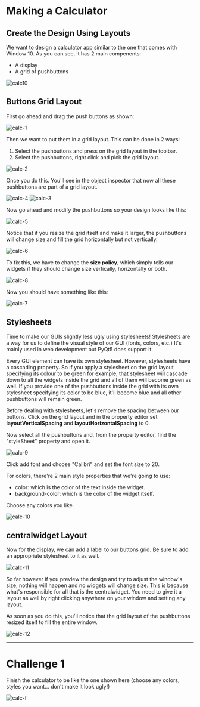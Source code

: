 # Making a Calculator

## Create the Design Using Layouts

We want to design a calculator app similar to the one that comes with Window 10.
As you can see, it has 2 main compenents:
- A display
- A grid of pushbuttons

![calc10](https://github.com/Michael-M-Mike/PyQt5/blob/master/img/calc10.PNG)


## Buttons Grid Layout

First go ahead and drag the push buttons as shown:

![calc-1](https://github.com/Michael-M-Mike/PyQt5/blob/master/img/calc-1.PNG)

Then we want to put them in a grid layout. This can be done in 2 ways: 

1. Select the pushbuttons and press on the grid layout in the toolbar.
2. Select the pushbuttons, right click and pick the grid layout.

![calc-2](https://github.com/Michael-M-Mike/PyQt5/blob/master/img/calc-2.PNG)

Once you do this. You'll see in the object inspector that now all these pushbuttons are part of a grid layout.

![calc-4](https://github.com/Michael-M-Mike/PyQt5/blob/master/img/calc-4.PNG)
![calc-3](https://github.com/Michael-M-Mike/PyQt5/blob/master/img/calc-3.PNG)

Now go ahead and modify the pushbuttons so your design looks like this:

![calc-5](https://github.com/Michael-M-Mike/PyQt5/blob/master/img/calc-5.PNG)

Notice that if you resize the grid itself and make it larger, the pushbuttons will change size and fill the grid horizontally but not vertically.

![calc-6](https://github.com/Michael-M-Mike/PyQt5/blob/master/img/calc-6.PNG)

To fix this, we have to change the **size policy**, which simply tells our widgets if they should change size vertically, horizontally or both.

![calc-8](https://github.com/Michael-M-Mike/PyQt5/blob/master/img/calc-8.PNG)

Now you should have something like this:

![calc-7](https://github.com/Michael-M-Mike/PyQt5/blob/master/img/calc-7.PNG)

## Stylesheets

Time to make our GUIs slightly less ugly using stylesheets! 
Stylesheets are a way for us to define the visual style of our GUI (fonts, colors, etc.) It's mainly used in web development but PyQt5 does support it.

Every GUI element can have its own stylesheet. However, stylesheets have a cascading property. So if you apply a stylesheet on the grid layout specifying its colour to be green for example, that stylesheet will cascade down to all the widgets inside the grid and all of them will become green as well. If you provide one of the pushbuttons inside the grid with its own stylesheet specifying its color to be blue, it'll become blue and all other pushbuttons will remain green.

Before dealing with stylesheets, let's remove the spacing between our buttons. Click on the grid layout and in the property editor set **layoutVerticalSpacing** and **layoutHorizontalSpacing** to 0.

Now select all the pushbuttons and, from the property editor, find the "styleSheet" property and open it.

![calc-9](https://github.com/Michael-M-Mike/PyQt5/blob/master/img/calc-9.PNG)

Click add font and choose "Calibri" and set the font size to 20.

For colors, there're 2 main style properties that we're going to use:
- color: which is the color of the text inside the widget.
- background-color: which is the color of the widget itself.

Choose any colors you like.

![calc-10](https://github.com/Michael-M-Mike/PyQt5/blob/master/img/calc-10.PNG)


## centralwidget Layout

Now for the display, we can add a label to our buttons grid. Be sure to add an appropriate stylesheet to it as well.

![calc-11](https://github.com/Michael-M-Mike/PyQt5/blob/master/img/calc-11.PNG)


So far however if you preview the design and try to adjust the window's size, nothing will happen and no widgets will change size. This is because what's responsible for all that is the centralwidget. You need to give it a layout as well by right clicking anywhere on your window and setting any layout.

As soon as you do this, you'll notice that the grid layout of the pushbuttons resized itself to fill the entire window.

![calc-12](https://github.com/Michael-M-Mike/PyQt5/blob/master/img/calc-12.PNG)

________________________________________________________________________________________________________________________________________

# Challenge 1

Finish the calculator to be like the one shown here (choose any colors, styles you want... don't make it look ugly!)


![calc-f](https://github.com/Michael-M-Mike/PyQt5/blob/master/img/calc-f.PNG)

